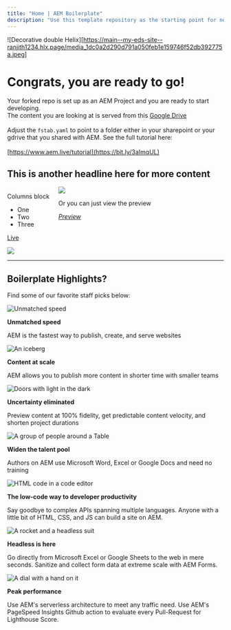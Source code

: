 ```yaml
---
title: "Home | AEM Boilerplate"
description: "Use this template repository as the starting point for new AEM projects."
---
```


![Decorative double Helix][https://main--my-eds-site--ranjith1234.hlx.page/media_1dc0a2d290d791a050feb1e159746f52db392775a.jpeg]

# Congrats, you are ready to go!

Your forked repo is set up as an AEM Project and you are ready to start developing.\
The content you are looking at is served from this [Google Drive](https://drive.google.com/drive/folders/1MGzOt7ubUh3gu7zhZIPb7R7dyRzG371j?usp=sharing)\
\
Adjust the `fstab.yaml` to point to a folder either in your sharepoint or your gdrive that you shared with AEM. See the full tutorial here:\
\
[https://www.aem.live/tutorial](https://bit.ly/3aImqUL)

## This is another headline here for more content

<div class="columns">
  <div>
    <div>
      <p>Columns block</p>
      <ul>
        <li>One</li>
        <li>Two</li>
        <li>Three</li>
      </ul>
      <p><a href="/">Live</a></p>
    </div>
    <div>
      <img src="https://main--aem-boilerplate--adobe.aem.page/media_17e9dd0aae03d62b8ebe2159b154d6824ef55732d.png">
    </div>
  </div>
  <div>
    <div>
      <img src="https://main--aem-boilerplate--adobe.aem.page/media_143cf1a441962c90f082d4f7dba2aeefb07f4e821.png">
    </div>
    <div>
      <p>Or you can just view the preview</p>
      <p><em><a href="/">Preview</a></em></p>
    </div>
  </div>
</div>

---

## Boilerplate Highlights?

Find some of our favorite staff picks below:

<div class="cards">
  <div>
    <div>
      <img alt="Unmatched speed"  src="https://main--aem-boilerplate--adobe.aem.page/media_16582eee85490fbfe6b27c6a92724a81646c2e649.jpeg">
    </div>
    <div>
      <p><strong>Unmatched speed</strong></p>
      <p>AEM is the fastest way to publish, create, and serve websites</p>
    </div>
  </div>
  <div>
    <div>
      <img alt="An iceberg" src="https://main--aem-boilerplate--adobe.aem.page/media_17a5ca5faf60fa6486a1476fce82a3aa606000c81.jpeg">
    </div>
    <div>
      <p><strong>Content at scale</strong></p>
      <p>AEM allows you to publish more content in shorter time with smaller teams</p>
    </div>
  </div>
  <div>
    <div>
      <img alt="Doors with light in the dark" src="https://main--aem-boilerplate--adobe.aem.page/media_162cf9431ac2dfd17fe7bf4420525bbffb9d0ccfe.jpeg">
    </div>
    <div>
      <p><strong>Uncertainty eliminated</strong></p>
      <p>Preview content at 100% fidelity, get predictable content velocity, and shorten project durations</p>
    </div>
  </div>
  <div>
    <div>
      <img src="https://main--aem-boilerplate--adobe.aem.page/media_136fdd3174ff44787179448cc2e0264af1b02ade9.jpeg" alt="A group of people around a Table">
    </div>
    <div>
      <p><strong>Widen the talent pool</strong></p>
      <p>Authors on AEM use Microsoft Word, Excel or Google Docs and need no training</p>
    </div>
  </div>
  <div>
    <div>
      <img src="https://main--aem-boilerplate--adobe.aem.page/media_1cae8484004513f76c6bf5860375bc020d099a6d6.jpeg" alt="HTML code in a code editor">
    </div>
    <div>
      <p><strong>The low-code way to developer productivity</strong></p>
      <p>Say goodbye to complex APIs spanning multiple languages. Anyone with a little bit of HTML, CSS, and JS can build a site on AEM.</p>
    </div>
  </div>
  <div>
    <div>
      <img src="https://main--aem-boilerplate--adobe.aem.page/media_11381226cb58caf1f0792ea27abebbc8569b00aeb.jpeg" alt="A rocket and a headless suit">
    </div>
    <div>
      <p><strong>Headless is here</strong></p>
      <p>Go directly from Microsoft Excel or Google Sheets to the web in mere seconds. Sanitize and collect form data at extreme scale with AEM Forms.</p>
    </div>
  </div>
  <div>
    <div>
      <img src="https://main--aem-boilerplate--adobe.aem.page/media_18fadeb136e84a2efe384b782e8aea6e92de4fc13.jpeg" alt="A dial with a hand on it">
    </div>
    <div>
      <p><strong>Peak performance</strong></p>
      <p>Use AEM's serverless architecture to meet any traffic need. Use AEM's PageSpeed Insights Github action to evaluate every Pull-Request for Lighthouse Score.</p>
    </div>
  </div>
</div>
